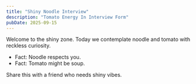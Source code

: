 ```yaml
---
title: "Shiny Noodle Interview"
description: "Tomato Energy In Interview Form"
pubDate: 2025-09-15
---
```

Welcome to the shiny zone. Today we contemplate noodle and tomato with reckless curiosity.

- Fact: Noodle respects you.
- Fact: Tomato might be soup.

Share this with a friend who needs shiny vibes.
